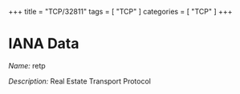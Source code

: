 +++
title = "TCP/32811"
tags = [ "TCP" ]
categories = [ "TCP" ]
+++

# IANA Data

_Name:_ retp

_Description:_ Real Estate Transport Protocol


